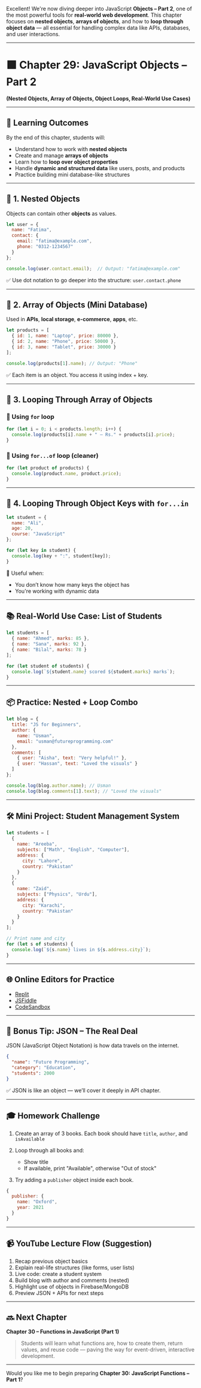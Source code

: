 Excellent! We're now diving deeper into JavaScript **Objects – Part 2**, one of the most powerful tools for **real-world web development**. This chapter focuses on **nested objects**, **arrays of objects**, and how to **loop through object data** — all essential for handling complex data like APIs, databases, and user interactions.

---

# 🟩 Chapter 29: JavaScript Objects – Part 2

**(Nested Objects, Array of Objects, Object Loops, Real-World Use Cases)**

---

## 🎯 Learning Outcomes

By the end of this chapter, students will:

* Understand how to work with **nested objects**
* Create and manage **arrays of objects**
* Learn how to **loop over object properties**
* Handle **dynamic and structured data** like users, posts, and products
* Practice building mini database-like structures

---

## 🧱 1. Nested Objects

Objects can contain other **objects** as values.

```js
let user = {
  name: "Fatima",
  contact: {
    email: "fatima@example.com",
    phone: "0312-1234567"
  }
};

console.log(user.contact.email);  // Output: "fatima@example.com"
```

✅ Use dot notation to go deeper into the structure: `user.contact.phone`

---

## 🧱 2. Array of Objects (Mini Database)

Used in **APIs**, **local storage**, **e-commerce**, **apps**, etc.

```js
let products = [
  { id: 1, name: "Laptop", price: 80000 },
  { id: 2, name: "Phone", price: 50000 },
  { id: 3, name: "Tablet", price: 30000 }
];

console.log(products[1].name); // Output: "Phone"
```

✅ Each item is an object. You access it using index + key.

---

## 🔁 3. Looping Through Array of Objects

### 🔸 Using `for` loop

```js
for (let i = 0; i < products.length; i++) {
  console.log(products[i].name + " – Rs." + products[i].price);
}
```

### 🔸 Using `for...of` loop (cleaner)

```js
for (let product of products) {
  console.log(product.name, product.price);
}
```

---

## 🔁 4. Looping Through Object Keys with `for...in`

```js
let student = {
  name: "Ali",
  age: 20,
  course: "JavaScript"
};

for (let key in student) {
  console.log(key + ":", student[key]);
}
```

🧠 Useful when:

* You don’t know how many keys the object has
* You're working with dynamic data

---

## 📚 Real-World Use Case: List of Students

```js
let students = [
  { name: "Ahmed", marks: 85 },
  { name: "Sana", marks: 92 },
  { name: "Bilal", marks: 78 }
];

for (let student of students) {
  console.log(`${student.name} scored ${student.marks} marks`);
}
```

---

## 📦 Practice: Nested + Loop Combo

```js
let blog = {
  title: "JS for Beginners",
  author: {
    name: "Usman",
    email: "usman@futureprogramming.com"
  },
  comments: [
    { user: "Aisha", text: "Very helpful!" },
    { user: "Hassan", text: "Loved the visuals" }
  ]
};

console.log(blog.author.name); // Usman
console.log(blog.comments[1].text); // "Loved the visuals"
```

---

## 🛠 Mini Project: Student Management System

```js
let students = [
  {
    name: "Areeba",
    subjects: ["Math", "English", "Computer"],
    address: {
      city: "Lahore",
      country: "Pakistan"
    }
  },
  {
    name: "Zaid",
    subjects: ["Physics", "Urdu"],
    address: {
      city: "Karachi",
      country: "Pakistan"
    }
  }
];

// Print name and city
for (let s of students) {
  console.log(`${s.name} lives in ${s.address.city}`);
}
```

---

## 🌐 Online Editors for Practice

* [Replit](https://replit.com/)
* [JSFiddle](https://jsfiddle.net/)
* [CodeSandbox](https://codesandbox.io/)

---

## 🧠 Bonus Tip: JSON – The Real Deal

JSON (JavaScript Object Notation) is how data travels on the internet.

```json
{
  "name": "Future Programming",
  "category": "Education",
  "students": 2000
}
```

✅ JSON is like an object — we’ll cover it deeply in API chapter.

---

## 🎓 Homework Challenge

1. Create an array of 3 books. Each book should have `title`, `author`, and `isAvailable`
2. Loop through all books and:

   * Show title
   * If available, print "Available", otherwise "Out of stock"
3. Try adding a `publisher` object inside each book.

```js
{
  publisher: {
    name: "Oxford",
    year: 2021
  }
}
```

---

## 📹 YouTube Lecture Flow (Suggestion)

1. Recap previous object basics
2. Explain real-life structures (like forms, user lists)
3. Live code: create a student system
4. Build blog with author and comments (nested)
5. Highlight use of objects in Firebase/MongoDB
6. Preview JSON + APIs for next steps

---

## 🔜 Next Chapter

**Chapter 30 – Functions in JavaScript (Part 1)**

> Students will learn what functions are, how to create them, return values, and reuse code — paving the way for event-driven, interactive development.

---

Would you like me to begin preparing **Chapter 30: JavaScript Functions – Part 1**?
